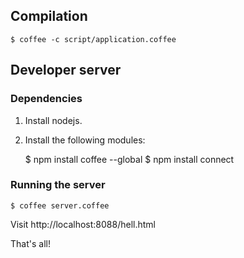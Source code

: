 ## Compilation
    $ coffee -c script/application.coffee

## Developer server

### Dependencies
1. Install nodejs.
2. Install the following modules:

    $ npm install coffee --global
    $ npm install connect

### Running the server
    $ coffee server.coffee

Visit http://localhost:8088/hell.html

That's all!
